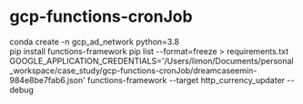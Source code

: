 # gcp-functions-cronJob

conda create -n gcp_ad_network python=3.8  
pip install functions-framework 
pip list --format=freeze > requirements.txt
GOOGLE_APPLICATION_CREDENTIALS='/Users/limon/Documents/personal_workspace/case_study/gcp-functions-cronJob/dreamcaseemin-984e8be7fab6.json' functions-framework --target http_currency_updater --debug 
